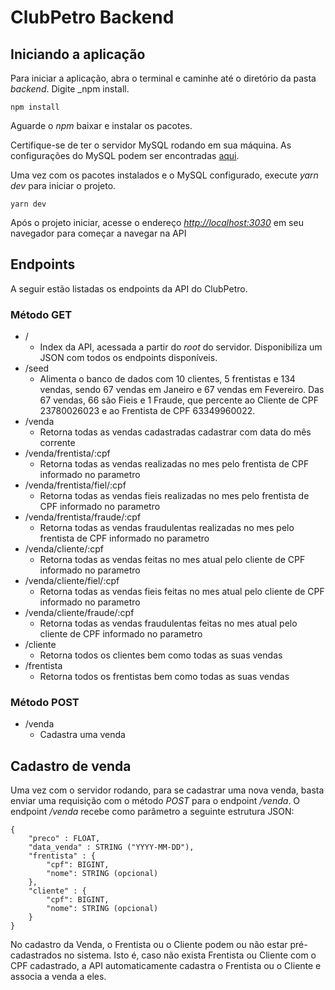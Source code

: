 # ClubPetro Backend

## Iniciando a aplicação

Para iniciar a aplicação, abra o terminal e caminhe até o diretório da pasta _backend_. Digite _npm install.
```
npm install
```
Aguarde o _npm_ baixar e instalar os pacotes.

Certifique-se de ter o servidor MySQL rodando em sua máquina. As configurações do MySQL podem ser encontradas [aqui](https://github.com/marcosrodriigues/clubpetro/blob/master/backend/src/config/database.js).

Uma vez com os pacotes instalados e o MySQL configurado, execute _yarn dev_ para iniciar o projeto.
```
yarn dev
```
Após o projeto iniciar, acesse o endereço _[http://localhost:3030](http://localhost:3000/)_ em seu navegador para começar a navegar na API


## Endpoints

A seguir estão listadas os endpoints da API do ClubPetro.

### Método GET
- /
	- Index da API, acessada a partir do _root_ do servidor. Disponibiliza um JSON com todos os endpoints disponíveis.
- /seed
	- Alimenta o banco de dados com 10 clientes, 5 frentistas e 134 vendas, sendo 67 vendas em Janeiro e 67 vendas em Fevereiro.  Das 67 vendas, 66 são Fieis e 1 Fraude, que percente ao Cliente de CPF 23780026023 e ao Frentista de CPF 63349960022.
- /venda
	- Retorna todas as vendas cadastradas cadastrar com data do mês corrente
- /venda/frentista/:cpf
	- Retorna todas as vendas realizadas no mes pelo frentista de CPF informado no parametro 
- /venda/frentista/fiel/:cpf
	- Retorna todas as vendas fieis realizadas no mes pelo frentista de CPF informado no parametro
- /venda/frentista/fraude/:cpf
	- Retorna todas as vendas fraudulentas realizadas no mes pelo frentista de CPF informado no parametro
- /venda/cliente/:cpf
	- Retorna todas as vendas feitas no mes atual pelo cliente de CPF informado no parametro
- /venda/cliente/fiel/:cpf
	-  Retorna todas as vendas fieis feitas no mes atual pelo cliente de CPF informado no parametro
- /venda/cliente/fraude/:cpf
	- Retorna todas as vendas fraudulentas feitas no mes atual pelo cliente de CPF informado no parametro
- /cliente
	- Retorna todos os clientes bem como todas as suas vendas
- /frentista
	- Retorna todos os frentistas bem como todas as suas vendas

### Método POST
- /venda
	- Cadastra uma venda

## Cadastro de venda
Uma vez com o servidor rodando, para se cadastrar uma nova venda, basta enviar uma requisição com o método _POST_ para o endpoint _/venda_. O endpoint _/venda_ recebe como parâmetro a seguinte estrutura JSON:

```
{
	"preco" : FLOAT,
	"data_venda" : STRING ("YYYY-MM-DD"),
	"frentista" : {
		"cpf": BIGINT,
    	"nome": STRING (opcional)
	},
	"cliente" : {
		"cpf": BIGINT,
	    "nome": STRING (opcional)
	}
}
```
No cadastro da Venda, o Frentista ou o Cliente podem ou não estar pré-cadastrados no sistema. Isto é, caso não exista Frentista ou Cliente com o CPF cadastrado, a API automaticamente cadastra o Frentista ou o Cliente e associa a venda a eles.


